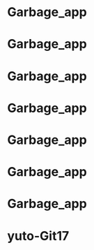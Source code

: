 # Garbage_app
# Garbage_app
# Garbage_app
# Garbage_app
# Garbage_app
# Garbage_app
# Garbage_app
# yuto-Git17
